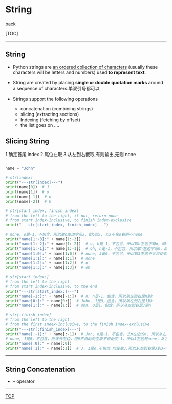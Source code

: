 # String

[back](../index.md)

[TOC]

---

## String

- Python strings are <u>an ordered collection of characters</u> (usually these characters will be letters and numbers) used **to represent text**.

- String are created by placing **single or double quotation marks** around a sequence of characters.单双引号都可以

- Strings support the following operations
  - concatenation (combining strings)
  - slicing (extracting sections)
  - Indexing (fetching by offset)
  - the list goes on ….

## Slicing String

1.确定首尾 index 2.尾位左取 3.从左到右截取,有则输出,无则 none

```py

name = "John"

# str[index]
print("---str[index]---")
print(name[0])  # J
print(name[1])  # o
print(name[-1])  # n
print(name[-2])  # h

# str[start_index, finish_index]
# from the left to the right, if not, return none
# from start index-inclusive, to finish index-exclusive
print("---str[start_index, finish_index]---")

# none, o是-1，不包含，所以取o左边字母J，即o到J, 但J不在o右侧=>none
print("name[1:-3]:" + name[1:-3])
print("name[1:-2]:" + name[1:-2])  # o, h是-1，不包含，所以取h左边字母o，即o到o=>0
print("name[1:-1]:" + name[1:-1])  # oh, n是-1，不包含，所以取n左边字母h，即o到h=>oh
print("name[1:0]:" + name[1:0])  # none, J是0，不包含，所以取J左边不会自动退为-1,只能是无，即o到无=>none
print("name[1:1]:" + name[1:1])  # none
print("name[1:2]:" + name[1:2])  # o
print("name[1:3]:" + name[1:3])  # oh

# str[start_index:]
# from the left to the right
# from start index-inclusive, to the end
print("---str[start_index:]---")
print("name[-1:]:" + name[-1:])  # n, n是-1，包含，所以从左到右是n到n
print("name[0:]:" + name[0:])  # John, J是0，包含，所以从左到右是J到n
print("name[1:]:" + name[1:])  # ohn, 0是1，包含，所以从左到右是J到n

# str[:finish_index]
# from the left to the right
# from the first index-inclusive, to the finish index-exclusive
print("---str[:finish_index]---")
print("name[:-1]:" + name[:-1])  # Joh, n是-1，不包含，去n左边的o, 所以从左到右是J到o
# none, J是0，不包含，应该去左边，但0不自动向左取不自动变-1，所以J左边是none，从左到右是J到none=>none
print("name[:0]:" + name[:0])
print("name[:1]:" + name[:1])  # J, 1是o,不包含,向左取J.所以从左到右是J到J=>J

```

---

## String Concatenation

- `+` operator

---

[TOP](#string)
